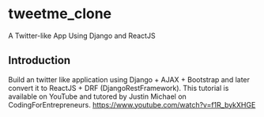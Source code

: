 # tweetme_clone
A Twitter-like App Using Django and ReactJS


## Introduction
Build an twitter like application using Django + AJAX + Bootstrap and later convert it to ReactJS + DRF (DjangoRestFramework).
This tutorial is available on YouTube and tutored by Justin Michael on CodingForEntrepreneurs. https://www.youtube.com/watch?v=f1R_bykXHGE


